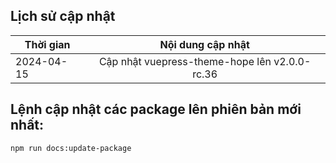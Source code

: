 ## Lịch sử cập nhật
|Thời gian | Nội dung cập nhật |
|----------|:-------------:|
|2024-04-15|Cập nhật vuepress-theme-hope lên v2.0.0-rc.36|

## Lệnh cập nhật các package lên phiên bản mới nhất:
```bash
npm run docs:update-package
```
